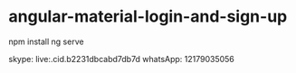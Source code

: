# angular-material-login-and-sign-up

npm install
ng serve

skype: live:.cid.b2231dbcabd7db7d 
whatsApp: 12179035056
